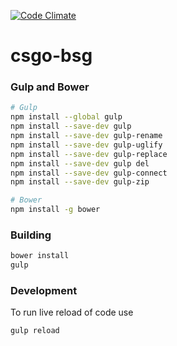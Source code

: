 [![Code Climate](https://codeclimate.com/github/crea1/csgo-bsg/badges/gpa.svg)](https://codeclimate.com/github/crea1/csgo-bsg)
# csgo-bsg

### Gulp and Bower
```bash
# Gulp
npm install --global gulp
npm install --save-dev gulp
npm install --save-dev gulp-rename
npm install --save-dev gulp-uglify
npm install --save-dev gulp-replace
npm install --save-dev gulp del
npm install --save-dev gulp-connect
npm install --save-dev gulp-zip

# Bower
npm install -g bower
```

### Building
```bash
bower install
gulp
```

### Development

To run live reload of code use

```bash
gulp reload
```
